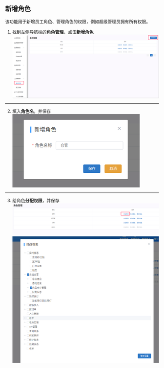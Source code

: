 ## 新增角色
该功能用于新增员工角色、管理角色的权限，例如超级管理员拥有所有权限。
1. 找到左侧导航栏的**角色管理**，点击**新增角色**
![](images/screenshot_1567765553476.png)
*****
2. 填入**角色名**，并保存
![](images/screenshot_1567765608436.png)
*****
3. 给角色**分配权限**，并保存
![](images/screenshot_1567765891668.png)
![](images/screenshot_1567765960884.png)